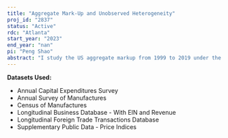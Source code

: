 ```yaml
---
title: "Aggregate Mark-Up and Unobserved Heterogeneity"
proj_id: "2837"
status: "Active"
rdc: "Atlanta"
start_year: "2023"
end_year: "nan"
pi: "Peng Shao"
abstract: "I study the US aggregate markup from 1999 to 2019 under the presence of multidimensional unobserved heterogeneity. Accounting for heterogeneity provides a more robust measurement of the firm's markup, and markup is a useful metric to gauge a sector's competitiveness. The standard approach to markup estimation assumes the firm's unobserved heterogeneity only at the productivity factor. My project utilizes a clustering method to detect the firm's unobserved heterogeneity beyond just productivity, e.g., elasticity. I use the data covering the manufacturing, wholesale trader, and retail trader sectors from the Census Bureau. My research aims to document the differences in markup unexplained by the standard methodology. For example, my results will show the widened dispersion of the markup distribution after accounting for additional unobserved heterogeneity."
---
```


**Datasets Used:**

  - Annual Capital Expenditures Survey 
  - Annual Survey of Manufactures 
  - Census of Manufactures 
  - Longitudinal Business Database - With EIN and Revenue 
  - Longitudinal Foreign Trade Transactions Database 
  - Supplementary Public Data - Price Indices 

